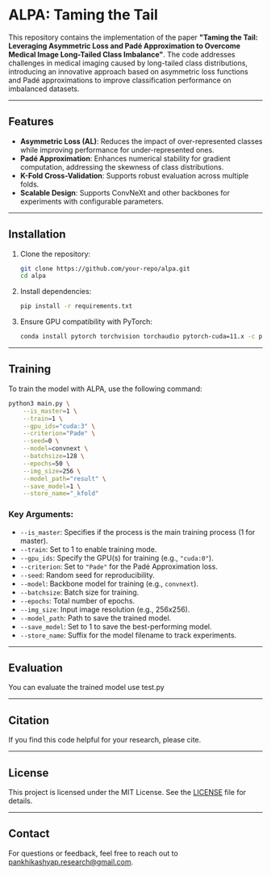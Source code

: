 
# ALPA: Taming the Tail  
This repository contains the implementation of the paper **"Taming the Tail: Leveraging Asymmetric Loss and Padé Approximation to Overcome Medical Image Long-Tailed Class Imbalance"**. The code addresses challenges in medical imaging caused by long-tailed class distributions, introducing an innovative approach based on asymmetric loss functions and Padé approximations to improve classification performance on imbalanced datasets.

---

## Features
- **Asymmetric Loss (AL)**: Reduces the impact of over-represented classes while improving performance for under-represented ones.
- **Padé Approximation**: Enhances numerical stability for gradient computation, addressing the skewness of class distributions.
- **K-Fold Cross-Validation**: Supports robust evaluation across multiple folds.
- **Scalable Design**: Supports ConvNeXt and other backbones for experiments with configurable parameters.

---

## Installation
1. Clone the repository:
   ```bash
   git clone https://github.com/your-repo/alpa.git
   cd alpa
   ```

2. Install dependencies:
   ```bash
   pip install -r requirements.txt
   ```

3. Ensure GPU compatibility with PyTorch:
   ```bash
   conda install pytorch torchvision torchaudio pytorch-cuda=11.x -c pytorch -c nvidia
   ```

---

## Training
To train the model with ALPA, use the following command:

```bash
python3 main.py \
    --is_master=1 \
    --train=1 \
    --gpu_ids="cuda:3" \
    --criterion="Pade" \
    --seed=0 \
    --model=convnext \
    --batchsize=128 \
    --epochs=50 \
    --img_size=256 \
    --model_path="result" \
    --save_model=1 \
    --store_name="_kfold"
```

### Key Arguments:
- `--is_master`: Specifies if the process is the main training process (1 for master).
- `--train`: Set to 1 to enable training mode.
- `--gpu_ids`: Specify the GPU(s) for training (e.g., `"cuda:0"`).
- `--criterion`: Set to `"Pade"` for the Padé Approximation loss.
- `--seed`: Random seed for reproducibility.
- `--model`: Backbone model for training (e.g., `convnext`).
- `--batchsize`: Batch size for training.
- `--epochs`: Total number of epochs.
- `--img_size`: Input image resolution (e.g., 256x256).
- `--model_path`: Path to save the trained model.
- `--save_model`: Set to 1 to save the best-performing model.
- `--store_name`: Suffix for the model filename to track experiments.

---

## Evaluation
You can evaluate the trained model use test.py

---

## Citation
If you find this code helpful for your research, please cite.

---

## License
This project is licensed under the MIT License. See the [LICENSE](LICENSE) file for details.

---

## Contact
For questions or feedback, feel free to reach out to [pankhikashyap.research@gmail.com](mailto:pankhikashyap.research@gmail.com).


